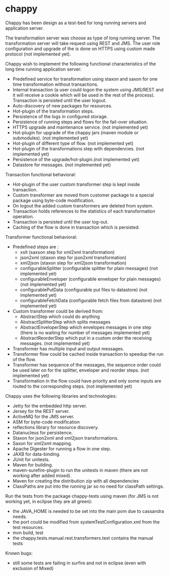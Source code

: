 # chappy

Chappy has been design as a test-bed for long running servers and application server.

The transformation server was choose as type of long running server.
The transformation server will take request using REST and JMS.
The user role configuration and upgrade of the is done on HTTPS using custom made protocol (not implemented yet).

Chappy wish to implement the following functional characteristics of the long time running application server:
- Predefined service for transformation using staxon and saxon for one time transformation without transactions.
- Internal transaction (a user could logon the system using JMS/REST and it will receive a cookie which will be used in the rest of the process). Transaction is persisted until the user logout.
- Auto-discovery of new packages for resources. 
- Hot-plugin of the transformation steps.
- Persistence of the logs in configured storage.
- Persistence of running steps and flows for the fail-over situation.
- HTTPS upgrade and maintenance service. (not implemented yet)
- Hot-plugin for upgrade of the chappy jars (maven module or submodules). (not implemented yet)
- Hot-plugin of different type of flow. (not implemented yet)
- Hot-plugin of the transformations step with dependencies. (not implemented yet)
- Persistence of the upgrade/hot-plugin.(not implemented yet)
- Datastore for messages. (not implemented yet)

Transaction functional behavioral:
- Hot-plugin of the user custom transformer step is kept inside transaction.
- Custom transformer are moved from customer package to a special package using byte-code modification. 
- On logout the added custom transformers are deleted from system.
- Transaction holds references to the statistics of each transformation operation.
- Transaction is persisted until the user log-out.
- Caching of the flow is done in transaction which is persisted. 

Transformer functional behavioral:
- Predefined steps are :
	- xslt (saxson step for xml2xml transformation)
	- json2xml (staxon step for json2xml transformation)
	- xml2json (staxon step for xml2json transformation)
	- configurableSplitter (configurable splitter for plain messages) (not implemented yet)
	- configurableEnveloper (configurable enveloper for plain messages) (not implemented yet)
	- configurablePutData   (configurable put files to datastore) (not implemented yet)
	- configurableFetchData (configurable fetch files from datastore) (not implemented yet)	
- Custom transformer could be derived from:
	- AbstractStep which could do anything
	- AbstractSplitterStep which splits messages
	- AbstractEnveloperStep which envelopes messages in one step (there is no waiting for number of messages implemented yet)
	- AbstractReorderStep which put in a custom order the receiving messages. (not implemented yet)
- Transformer has multiple input and output messages.
- Transformer flow could be cached inside transaction to speedup the run of the flow. 
- Transformer has sequence of the messages, the sequence order could be used later on for the splitter, enveloper and reorder steps. (not implemented yet)
- Transformation in the flow could have priority and only some inputs are routed to the corresponding steps. (not implemented yet)

Chappy uses the following libraries and technologies:
- Jetty for the embedded http server.
- Jersey for the REST server.
- ActiveMQ for the JMS server.
- ASM for byte-code modification
- reflections library for resource discovery.
- Datanucleus for persistence.
- Staxon for json2xml and xml2json transformations.
- Saxon for xml2xml mapping.
- Apache Digester for running a flow in one step.
- JAXB for data-binding.
- JUnit for unitests.
- Maven for building.
- maven-surefire-plugin to run the unitests in maven (there are not working after added mixed).
- Maven for creating the distribution zip with all dependencies
- ClassPaths are put into the running jar so no need for classPath settings.

Run the tests from the package chappy-tests using maven (for JMS is not working yet, in eclipse they are all green):
- the JAVA_HOME is needed to be set into the main pom due to cassandra needs.
- the port could be modified from systemTestConfiguration.xml from the test resources.
- mvn build, test
- the chappy.tests.manual.rest.transformers.test contains the manual tests

Known bugs:
- still some tests are failing in surfire and not in eclipse (even with exclusion of Mixed)